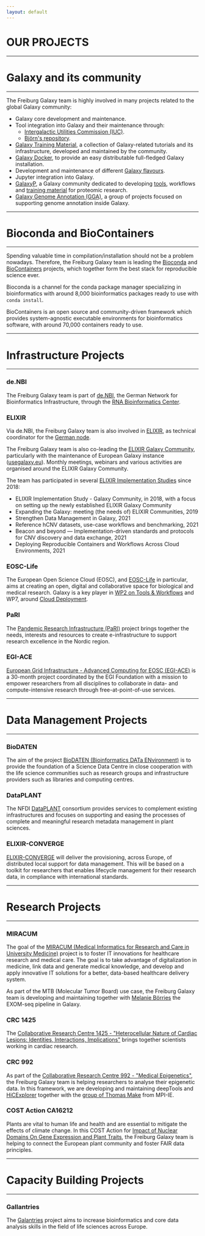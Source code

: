 ```yaml
---
layout: default
---
```


# OUR PROJECTS

---
<a name="galaxy-community"></a>
# Galaxy and its community
---

The Freiburg Galaxy team is highly involved in many projects related to the global Galaxy community:

- Galaxy core development and maintenance.
- Tool integration into Galaxy and their maintenance through:
    - [Intergalactic Utilities Commission (IUC)](https://galaxyproject.org/iuc/).
    - [Björn's repository](https://github.com/bgruening/galaxytools).
- [Galaxy Training Material](https://galaxyproject.github.io/training-material/), a collection of Galaxy-related tutorials and its infrastructure, developed and maintained by the community.
- [Galaxy Docker](https://github.com/bgruening/docker-galaxy-stable), to provide an easy distributable full-fledged Galaxy installation.
- Development and maintenance of different [Galaxy flavours](/about).
- Jupyter integration into Galaxy. 
- [GalaxyP](http://galaxyp.org), a Galaxy community dedicated to developing [tools](https://github.com/galaxyproteomics/tools-galaxyp), workflows and [training material](https://galaxyproject.github.io/training-material/topics/proteomics/) for proteomic research.
- [Galaxy Genome Annotation (GGA)](https://galaxy-genome-annotation.github.io/), a group of projects focused on supporting genome annotation inside Galaxy.


---
<a name="bioconda-biocontainer"></a>
# Bioconda and BioContainers
---

Spending valuable time in compilation/installation should not be a problem nowadays. Therefore, the Freiburg Galaxy team is leading the [Bioconda](https://bioconda.github.io) and [BioContainers](https://biocontainers.pro) projects, which together form the best stack for reproducible science ever.

Bioconda is a channel for the conda package manager specializing in bioinformatics with around 8,000 bioinformatics packages ready to use with `conda install`. 

BioContainers is an open source and community-driven framework which provides system-agnostic executable environments for bioinformatics software, with around 70,000 containers ready to use.

---
<a name="infrastructure"></a>
# Infrastructure Projects
---

<a name="denbi"></a>
### de.NBI

The Freiburg Galaxy team is part of [de.NBI](https://www.denbi.de/), the German Network for Bioinformatics Infrastructure, through the [RNA Bioinformatics Center](https://www.denbi.de/network/rna-bioinformatics-center-rbc). 
<a name="elixir"></a>
### ELIXIR

Via de.NBI, the Freiburg Galaxy team is also involved in [ELIXIR](https://www.elixir-europe.org), as technical coordinator for the [German node](https://www.elixir-europe.org/about-us/who-we-are/nodes/germany).

The Freiburg Galaxy team is also co-leading the [ELIXIR Galaxy Community](https://www.elixir-europe.org/communities/galaxy), particularly with the maintenance of European Galaxy instance ([usegalaxy.eu](https://usegalaxy.eu)). Monthly meetings, webinars and various activities are organised around the ELIXIR Galaxy Community.

The team has participated in several [ELIXIR Implementation Studies](https://elixir-europe.org/about-us/commissioned-services?combine=&field_categories_tid=1221&field_funding_sources_tid=All&field_elixir_node_target_id=All&status=All) since 2018:
- ELIXIR Implementation Study - Galaxy Community, in 2018, with a focus on setting up the newly established ELIXIR Galaxy Community
- Expanding the Galaxy: meeting (the needs of) ELIXIR Communities, 2019
- Strengthen Data Management in Galaxy, 2021
- Reference hCNV datasets, use-case workflows and benchmarking, 2021
- Beacon and beyond — Implementation-driven standards and protocols for CNV discovery and data exchange, 2021
- Deploying Reproducible Containers and Workflows Across Cloud Environments, 2021

<a name="eosc"></a>
### EOSC-Life

The European Open Science Cloud (EOSC), and [EOSC-Life](https://www.eosc-life.eu/) in particular, aims at creating an open, digital and collaborative space for biological and medical research. Galaxy is a key player in [WP2 on Tools & Workflows](https://www.eosc-life.eu/tools-workflows/) and WP7, around [Cloud Deployment](https://www.eosc-life.eu/about/work-packages/).

<a name="pari"></a>
### PaRI 

The [Pandemic Research Infrastructure (PaRI)](https://neic.no/pari/) project brings together the needs, interests and resources to create e-infrastructure to support research excellence in the Nordic region.


<a name="egi-ace"></a>
### EGI-ACE

[European Grid Infrastructure - Advanced Computing for EOSC (EGI-ACE)](https://www.egi.eu/projects/egi-ace/) is a 30-month project coordinated by the EGI Foundation with a mission to empower researchers from all disciplines to collaborate in data- and compute-intensive research through free-at-point-of-use services.


---
<a name="dm"></a>
# Data Management Projects
---

<a name="biodaten"></a>
### BioDATEN

The aim of the project [BioDATEN (Bioinformatics DATa ENvironment)](https://portal.biodaten.info/) is to provide the foundation of a Science Data Centre in close cooperation with the life science communities such as research groups and infrastructure providers such as libraries and computing centres.


<a name="dataplant"></a>
### DataPLANT

The NFDI [DataPLANT](https://nfdi4plants.de/) consortium provides services to complement existing infrastructures and focuses on supporting and easing the processes of complete and meaningful research metadata management in plant sciences. 


<a name="elixir-converge"></a>
### ELIXIR-CONVERGE

[ELIXIR-CONVERGE](https://elixir-europe.org/about-us/how-funded/eu-projects/converge) will deliver the provisioning, across Europe, of distributed local support for data management. This will be based on a toolkit for researchers that enables lifecycle management for their research data, in compliance with international standards.


---
<a name="research"></a>
# Research Projects
---

<a name="miracum"></a>
### MIRACUM

The goal of the [MIRACUM (Medical Informatics for Research and Care in University Medicine)](https://www.miracum.org) project is to foster IT innovations for healthcare research and medical care. The goal is to take advantage of digitalization in medicine, link data and generate medical knowledge, and develop and apply innovative IT solutions for a better, data-based healthcare delivery system.

As part of the MTB (Molecular Tumor Board) use case, the Freiburg Galaxy team is developing and maintaining together with [Melanie Börries](https://www.mol-med.uni-freiburg.de/mom/boerries) the EXOM-seq pipeline in Galaxy.


<a name="crc-1425"></a>
### CRC 1425
 
The [Collaborative Research Centre 1425 - "Heterocellular Nature of Cardiac Lesions: Identities, Interactions, Implications"]((https://www.sfb1425.uni-freiburg.de/)) brings together scientists working in cardiac research.


<a name="crc-992"></a>
### CRC 992

As part of the [Collaborative Research Centre 992 - "Medical Epigenetics"](https://www.sfb992.uni-freiburg.de/), the Freiburg Galaxy team is helping researchers to analyse their epigenetic data. In this framework, we are developing and maintaining deepTools and [HiCExplorer](https://hicexplorer.readthedocs.io) together with the [group of Thomas Make](https://www.ie-freiburg.mpg.de/de/bioinformaticsfac) from MPI-IE.

<a name="cost-action-indepth"></a>
### COST Action CA16212

Plants are vital to human life and health and are essential to mitigate the effects of climate change. In this COST Action for [Impact of Nuclear Domains On Gene Expression and Plant Traits](http://www.cost.eu/COST_Actions/ca/CA16212), the Freiburg Galaxy team is helping to connect the European plant community and foster FAIR data principles.


---
<a name="capacity-building"></a>
# Capacity Building Projects
---

<a name="gallantries"></a>
### Gallantries

The [Galantries](https://gallantries.github.io/) project aims to increase bioinformatics and core data analysis skills in the field of life sciences across Europe. 



